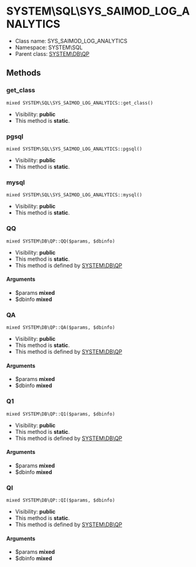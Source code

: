 SYSTEM\SQL\SYS_SAIMOD_LOG_ANALYTICS
===============






* Class name: SYS_SAIMOD_LOG_ANALYTICS
* Namespace: SYSTEM\SQL
* Parent class: [SYSTEM\DB\QP](SYSTEM-DB-QP)







Methods
-------


### get_class

    mixed SYSTEM\SQL\SYS_SAIMOD_LOG_ANALYTICS::get_class()





* Visibility: **public**
* This method is **static**.




### pgsql

    mixed SYSTEM\SQL\SYS_SAIMOD_LOG_ANALYTICS::pgsql()





* Visibility: **public**
* This method is **static**.




### mysql

    mixed SYSTEM\SQL\SYS_SAIMOD_LOG_ANALYTICS::mysql()





* Visibility: **public**
* This method is **static**.




### QQ

    mixed SYSTEM\DB\QP::QQ($params, $dbinfo)





* Visibility: **public**
* This method is **static**.
* This method is defined by [SYSTEM\DB\QP](SYSTEM-DB-QP)


#### Arguments
* $params **mixed**
* $dbinfo **mixed**



### QA

    mixed SYSTEM\DB\QP::QA($params, $dbinfo)





* Visibility: **public**
* This method is **static**.
* This method is defined by [SYSTEM\DB\QP](SYSTEM-DB-QP)


#### Arguments
* $params **mixed**
* $dbinfo **mixed**



### Q1

    mixed SYSTEM\DB\QP::Q1($params, $dbinfo)





* Visibility: **public**
* This method is **static**.
* This method is defined by [SYSTEM\DB\QP](SYSTEM-DB-QP)


#### Arguments
* $params **mixed**
* $dbinfo **mixed**



### QI

    mixed SYSTEM\DB\QP::QI($params, $dbinfo)





* Visibility: **public**
* This method is **static**.
* This method is defined by [SYSTEM\DB\QP](SYSTEM-DB-QP)


#### Arguments
* $params **mixed**
* $dbinfo **mixed**


